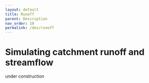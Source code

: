 ```yaml
---
layout: default
title: Runoff
parent: Description
nav_order: 10
permalink: /des/runoff
---
```


# Simulating catchment runoff and streamflow

under construction
